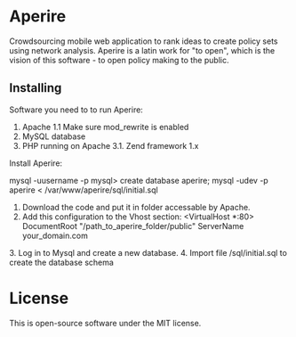 # Aperire

Crowdsourcing mobile web application to rank ideas to create policy sets using network analysis. Aperire is a latin work for "to open", which is the vision of this software - to open policy making to the public.

## Installing


Software you need to to run Aperire:
1. Apache
1.1 Make sure mod_rewrite is enabled
2. MySQL database
3. PHP running on Apache
3.1. Zend framework 1.x 

Install Aperire:


 mysql -uusername -p
mysql> create database aperire;
 mysql -udev -p aperire < /var/www/aperire/sql/initial.sql 

1. Download the code and put it in folder accessable by Apache.
2. Add this configuration to the Vhost section:
<VirtualHost *:80>
    DocumentRoot "/path_to_aperire_folder/public"
    ServerName your_domain.com
</VirtualHost>
3. Log in to Mysql and create a new database.
4. Import file /sql/initial.sql to create the database schema

# License

This is open-source software under the MIT license.